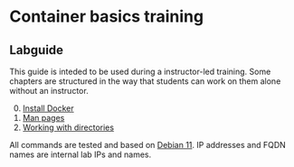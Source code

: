 # Container basics training
## Labguide

This guide is inteded to be used during a instructor-led training. Some chapters are structured in the way that students can work on them alone without an instructor.

0) [Install Docker](doc/Labguide/install-docker.md)
1) [Man pages](doc/Labguide/man-pages.md)
2) [Working with directories](doc/Labguide/working-with-dirs.md)

All commands are tested and based on [Debian 11](https://www.debian.org/). IP addresses and FQDN names are internal lab IPs and names.